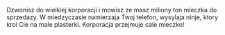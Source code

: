 Dzwonisz do wielkiej korporacji i mowisz ze masz miliony ton mleczka do sprzedazy.
W miedzyczasie namierzaja Twoj telefon, wysylaja ninje, ktory kroi Cie na male plasterki.
Korporacja przejmuje cale mleczko!